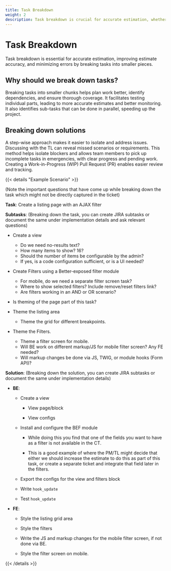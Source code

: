 ```yaml
---
title: Task Breakdown
weight: 2
description: Task breakdown is crucial for accurate estimation, whether we use hours, story points, or any other technique. Breaking down tasks into smaller pieces improves the accuracy of our estimates and minimizes errors.
---
```


# Task Breakdown

Task breakdown is essential for accurate estimation, improving estimate accuracy, and minimizing errors by breaking tasks into smaller pieces.

## Why should we break down tasks?

Breaking tasks into smaller chunks helps plan work better, identify dependencies, and ensure thorough coverage. It facilitates testing individual parts, leading to more accurate estimates and better monitoring. It also identifies sub-tasks that can be done in parallel, speeding up the project.

## Breaking down solutions

A step-wise approach makes it easier to isolate and address issues. Discussing with the TL can reveal missed scenarios or requirements. This method helps isolate blockers and allows team members to pick up incomplete tasks in emergencies, with clear progress and pending work. Creating a Work-in-Progress (WIP) Pull Request (PR) enables easier review and tracking.

{{< details "Example Scenario" >}}

(Note the important questions that have come up while breaking down the task which might not be directly captured in the ticket)

**Task**: Create a listing page with an AJAX filter

**Subtasks**: (Breaking down the task, you can create JIRA subtasks or document the same under implementation details and ask relevant questions)

- Create a view

  - Do we need no-results text?
  - How many items to show? 16?
  - Should the number of items be configurable by the admin?
  - If yes, is a code configuration sufficient, or is a UI needed?

- Create Filters using a Better-exposed filter module

  - For mobile, do we need a separate filter screen task?
  - Where to show selected filters? Include remove/reset filters link?
  - Are filters working in an AND or OR scenario?

- Is theming of the page part of this task?

- Theme the listing area
  - Theme the grid for different breakpoints.
- Theme the Filters.
  - Theme a filter screen for mobile.
  - Will BE work on different markup/JS for mobile filter screen? Any FE needed?
  - Will markup changes be done via JS, TWIG, or module hooks (Form API)?

**Solution**: (Breaking down the solution, you can create JIRA subtasks or document the same under implementation details)

- **BE**:

  - Create a view

    - View page/block

    - View configs

  - Install and configure the BEF module

    - While doing this you find that one of the fields you want to have as a filter is not available in the CT.

    - This is a good example of where the PM/TL might decide that either we should increase the estimate to do this as part of this task, or create a separate ticket and integrate that field later in the filters.

  - Export the configs for the view and filters block

  - Write `hook_update`

  - Test `hook_update`

- **FE**:

  - Style the listing grid area

  - Style the filters

  - Write the JS and markup changes for the mobile filter screen, if not done via BE.

  - Style the filter screen on mobile.

{{< /details >}}
